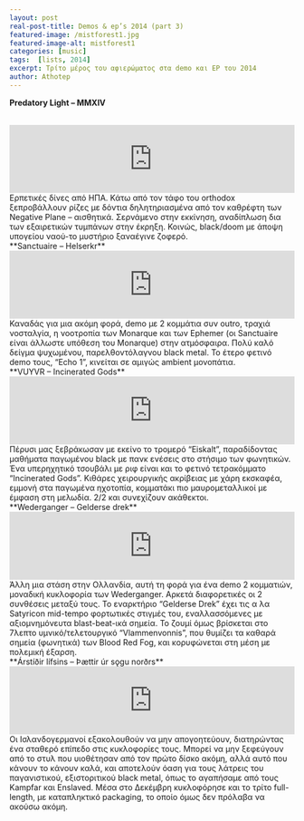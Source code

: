 ```yaml
---
layout: post
real-post-title: Demos & ep’s 2014 (part 3)
featured-image: /mistforest1.jpg
featured-image-alt: mistforest1
categories: [music]
tags:  [lists, 2014]
excerpt: Τρίτο μέρος του αφιερώματος στα demo και EP του 2014
author: Athotep
---
```


**Predatory Light – MMXIV**  
<br>
<iframe style="border: 0; width: 100%; height: 120px;" src="https://bandcamp.com/EmbeddedPlayer/album=766360330/size=large/bgcol=ffffff/linkcol=0687f5/tracklist=false/artwork=small/transparent=true/" seamless><a href="http://predatorylight.bandcamp.com/album/mmxiv">MMXIV by Predatory Light</a></iframe>  
<br>
Ερπετικές δίνες από ΗΠΑ. Κάτω από τον τάφο του orthodox ξεπροβάλλουν ρίζες με δόντια δηλητηριασμένα από τον καθρέφτη των Negative Plane – αισθητικά. Σερνάμενο στην εκκίνηση, αναδίπλωση δια των εξαιρετικών τυμπάνων στην έκρηξη. Κοινώς, black/doom με άποψη υπογείου ναού-το μυστήριο ξαναέγινε ζοφερό.  
<br>
**Sanctuaire – Helserkr**  
<br>
<iframe style="border: 0; width: 100%; height: 120px;" src="https://bandcamp.com/EmbeddedPlayer/album=2840055115/size=large/bgcol=ffffff/linkcol=0687f5/tracklist=false/artwork=small/transparent=true/" seamless><a href="http://sanctuaire.bandcamp.com/album/helserkr-demo">Helserkr demo by Sanctuaire</a></iframe>  
<br>
Καναδάς για μια ακόμη φορά, demo με 2 κομμάτια συν outro, τραχιά νοσταλγία, η νοοτροπία των Monarque και των Ephemer (οι Sanctuaire είναι άλλωστε υπόθεση του Monarque) στην ατμόσφαιρα. Πολύ καλό δείγμα ψυχωμένου, παρελθοντόλαγνου black metal. Το έτερο φετινό demo τους, “Echo 1”, κινείται σε αμιγώς ambient μονοπάτια.  
<br>
**VUYVR – Incinerated Gods**  
<br>
<iframe style="border: 0; width: 100%; height: 120px;" src="https://bandcamp.com/EmbeddedPlayer/album=1915149308/size=large/bgcol=ffffff/linkcol=0687f5/tracklist=false/artwork=small/transparent=true/" seamless><a href="http://vuyvr.bandcamp.com/album/incinerated-gods">Incinerated Gods by VUYVR</a></iframe>  
<br>
Πέρυσι μας ξεβράκωσαν με εκείνο το τρομερό “Eiskalt”, παραδίδοντας μαθήματα παγωμένου black με πανκ ενέσεις στο στήσιμο των φωνητικών. Ένα υπερηχητικό τσουβάλι με ριφ είναι και το φετινό τετρακόμματο “Incinerated Gods”. Κιθάρες χειρουργικής ακρίβειας με χάρη εκσκαφέα, εμμονή στα παγωμένα ηχοτοπία, κομματάκι πιο μαυρομεταλλικοί με έμφαση στη μελωδία. 2/2 και συνεχίζουν ακάθεκτοι.  
<br>
**Wederganger – Gelderse drek**  
<br>
<iframe style="border: 0; width: 100%; height: 120px;" src="https://bandcamp.com/EmbeddedPlayer/album=2544128061/size=large/bgcol=ffffff/linkcol=0687f5/tracklist=false/artwork=small/transparent=true/" seamless><a href="http://heidenshart.bandcamp.com/album/gelderse-drek">Gelderse drek by Wederganger</a></iframe>  
<br>
Άλλη μια στάση στην Ολλανδία, αυτή τη φορά για ένα demo 2 κομματιών, μοναδική κυκλοφορία των Wederganger. Αρκετά διαφορετικές οι 2 συνθέσεις μεταξύ τους. Το εναρκτήριο “Gelderse Drek” έχει τις α λα Satyricon mid-tempo φορτωτικές στιγμές του, εναλλασσόμενες με αξιομνημόνευτα blast-beat-ικά σημεία. Το ζουμί όμως βρίσκεται στο 7λεπτο υμνικό/τελετουργικό “Vlammenvonnis”, που θυμίζει τα καθαρά σημεία (φωνητικά) των Blood Red Fog, και κορυφώνεται στη μέση με πολεμική έξαρση.  
<br>
**Árstíðir lífsins – Þættir úr sǫgu norðrs**  
<br>
<iframe style="border: 0; width: 100%; height: 120px;" src="https://bandcamp.com/EmbeddedPlayer/album=1511080611/size=large/bgcol=ffffff/linkcol=0687f5/tracklist=false/artwork=small/transparent=true/" seamless><a href="http://arstidirlifsins.bandcamp.com/album/ttir-r-s-gu-nor-rs">Þættir úr sögu norðrs by Árstíðir lífsins (Ván Records)</a></iframe>  
<br>
Οι Ισλανδογερμανοί εξακολουθούν να μην απογοητεύουν, διατηρώντας ένα σταθερό επίπεδο στις κυκλοφορίες τους. Μπορεί να μην ξεφεύγουν από το στυλ που υιοθέτησαν από τον πρώτο δίσκο ακόμη, αλλά αυτό που κάνουν το κάνουν καλά, και αποτελούν όαση για τους λάτρεις του παγανιστικού, εξιστοριτικού black metal, όπως το αγαπήσαμε από τους Kampfar και Enslaved. Μέσα στο Δεκέμβρη κυκλοφόρησε και το τρίτο full-length, με καταπληκτικό packaging, το οποίο όμως δεν πρόλαβα να ακούσω ακόμη.